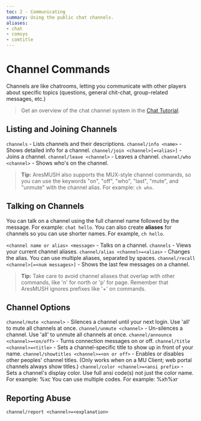 ```yaml
---
toc: 2 - Communicating
summary: Using the public chat channels.
aliases:
- chat
- comsys
- comtitle
---
```

# Channel Commands

Channels are like chatrooms, letting you communicate with other players about specific topics (questions, general chit-chat, group-related messages, etc.)

> Get an overview of the chat channel system in the [Chat Tutorial](/help/chat_tutorial).

## Listing and Joining Channels

`channels` - Lists channels and their descriptions.
`channel/info <name>` - Shows detailed info for a channel.
`channel/join <channel>[=<alias>]` - Joins a channel.
`channel/leave <channel>` - Leaves a channel.
`channel/who <channel>` - Shows who's on the channel.

> **Tip:** AresMUSH also supports the MUX-style channel commands, so you can use the keywords "on", "off", "who", "last", "mute", and "unmute" with the channel alias.  For example:  `ch who`.

## Talking on Channels

You can talk on a channel using the full channel name followed by the message.  For example: `chat hello`.  You can also create **aliases** for channels so you can use shorter names.  For example, `ch hello`.

`<channel name or alias> <message>` - Talks on a channel.
`channels` - Views your current channel aliases.
`channel/alias <channel>=<alias>` - Changes the alias.  You can use multiple aliases, separated by spaces.
`channel/recall <channel>[=<num messages>]` - Shows the last few messages on a channel.

> **Tip:** Take care to avoid channel aliases that overlap with other commands, like 'n' for north or 'p' for page.  Remember that AresMUSH ignores prefixes like '+' on commands.

## Channel Options

`channel/mute <channel>` - Silences a channel until your next login.  Use 'all' to mute all channels at once.
`channel/unmute <channel>` - Un-silences a channel. Use 'all' to unmute all channels at once.
`channel/announce <channel>=<on/off>` - Turns connection messages on or off.
`channel/title <channel>=<title>` - Sets a channel-specific title to show up in front of your name.
`channel/showtitles <channel>=<on or off>` - Enables or disables other peoples' channel titles. (Only works when on a MU Client; web portal channels always show titles.)
`channel/color <channel>=<ansi prefix>` - Sets a channel's display color. Use full ansi code(s) not just the color name.  For example: \%xc  You can use multiple codes.  For example:  \%xh\%xr

## Reporting Abuse
`channel/report <channel>=<explanation>`
